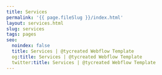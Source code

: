 ```yaml
---
title: Services
permalink: '{{ page.fileSlug }}/index.html'
layout: services.html
slug: services
tags: pages
seo:
  noindex: false
  title: Services | @tycreated Webflow Template
  og:title: Services | @tycreated Webflow Template
  twitter:title: Services | @tycreated Webflow Template
---
```



